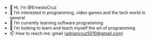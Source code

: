 - 👋 Hi, I’m @ErnestoCruz
- 👀 I’m interested in programming, video games and the tech world in general
- 🌱 I’m currently learning software programming 
- 💞️ I’m looking to learn and teach myself the art of programming
- 📫 How to reach me: gmail (adriancruz5010@gmail.com)

<!---
ErnestoCruz5010/ErnestoCruz is a ✨ special ✨ repository because its `README.md` (this file) appears on your GitHub profile.
You can click the Preview link to take a look at your changes.
--->
